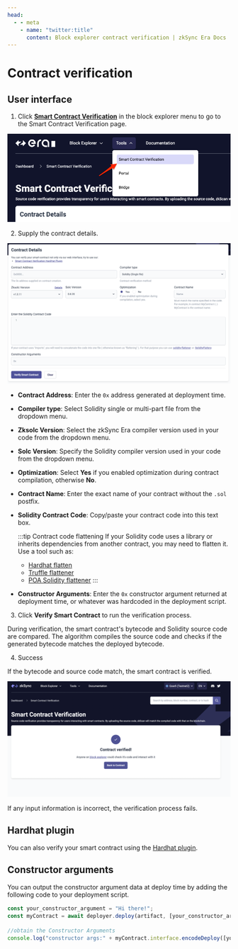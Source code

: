 ```yaml
---
head:
  - - meta
    - name: "twitter:title"
      content: Block explorer contract verification | zkSync Era Docs
---
```


# Contract verification

## User interface

1. Click [**Smart Contract Verification**](https://explorer.zksync.io/contracts/verify) in the block explorer menu to go to the Smart Contract Verification page.

![zkSync Era smart contract verification page](../../assets/images/smart-contract-verification.png)

2. Supply the contract details.

![Contract details page](../../assets/images/contract-details.png)

- **Contract Address**: Enter the `0x` address generated at deployment time.
- **Compiler type**: Select Solidity single or multi-part file from the dropdown menu.
- **Zksolc Version**: Select the zkSync Era compiler version used in your code from the dropdown menu.
- **Solc Version**: Specify the Solidity compiler version used in your code from the dropdown menu.
- **Optimization**: Select **Yes** if you enabled optimization during contract compilation, otherwise **No**.
- **Contract Name**: Enter the exact name of your contract without the `.sol` postfix.
- **Solidity Contract Code**: Copy/paste your contract code into this text box.

  :::tip Contract code flattening
  If your Solidity code uses a library or inherits dependencies from another contract, you may need to flatten it. Use a tool such as:

  - [Hardhat flatten](https://medium.com/coinmonks/flattening-smart-contracts-using-hardhat-dffe7dbc7b3f)
  - [Truffle flattener](https://github.com/NomicFoundation/truffle-flattener)
  - [POA Solidity flattener](https://github.com/poanetwork/solidity-flattener)
    :::

- **Constructor Arguments**: Enter the `0x` constructor argument returned at deployment time, or whatever was hardcoded in the deployment script.

3. Click **Verify Smart Contract** to run the verification process.

During verification, the smart contract's bytecode and Solidity source code are compared. The algorithm compiles the source code and checks if the generated bytecode matches the deployed bytecode.

4. Success

If the bytecode and source code match, the smart contract is verified.

![Smart Contract Verified!](../../assets/images/contract-verified.png "Contract Verified")

If any input information is incorrect, the verification process fails.

## Hardhat plugin

You can also verify your smart contract using the [Hardhat plugin](../hardhat/hardhat-zksync-verify.md).

## Constructor arguments

You can output the constructor argument data at deploy time by adding the following code to your deployment script.

```js
const your_constructor_argument = "Hi there!";
const myContract = await deployer.deploy(artifact, [your_constructor_argument]);

//obtain the Constructor Arguments
console.log("constructor args:" + myContract.interface.encodeDeploy([your_constructor_argument]));
```
